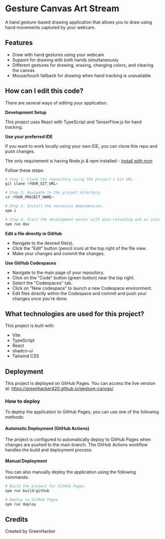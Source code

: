 # Gesture Canvas Art Stream

A hand gesture-based drawing application that allows you to draw using hand movements captured by your webcam.

## Features

- Draw with hand gestures using your webcam
- Support for drawing with both hands simultaneously
- Different gestures for drawing, erasing, changing colors, and clearing the canvas
- Mouse/touch fallback for drawing when hand tracking is unavailable

## How can I edit this code?

There are several ways of editing your application.

**Development Setup**

This project uses React with TypeScript and TensorFlow.js for hand tracking.

**Use your preferred IDE**

If you want to work locally using your own IDE, you can clone this repo and push changes.

The only requirement is having Node.js & npm installed - [install with nvm](https://github.com/nvm-sh/nvm#installing-and-updating)

Follow these steps:

```sh
# Step 1: Clone the repository using the project's Git URL.
git clone <YOUR_GIT_URL>

# Step 2: Navigate to the project directory.
cd <YOUR_PROJECT_NAME>

# Step 3: Install the necessary dependencies.
npm i

# Step 4: Start the development server with auto-reloading and an instant preview.
npm run dev
```

**Edit a file directly in GitHub**

- Navigate to the desired file(s).
- Click the "Edit" button (pencil icon) at the top right of the file view.
- Make your changes and commit the changes.

**Use GitHub Codespaces**

- Navigate to the main page of your repository.
- Click on the "Code" button (green button) near the top right.
- Select the "Codespaces" tab.
- Click on "New codespace" to launch a new Codespace environment.
- Edit files directly within the Codespace and commit and push your changes once you're done.

## What technologies are used for this project?

This project is built with:

- Vite
- TypeScript
- React
- shadcn-ui
- Tailwind CSS

## Deployment

This project is deployed on GitHub Pages. You can access the live version at:
https://greenhacker420.github.io/gesture-canvas/

### How to deploy

To deploy the application to GitHub Pages, you can use one of the following methods:

#### Automatic Deployment (GitHub Actions)

The project is configured to automatically deploy to GitHub Pages when changes are pushed to the main branch. The GitHub Actions workflow handles the build and deployment process.

#### Manual Deployment

You can also manually deploy the application using the following commands:

```sh
# Build the project for GitHub Pages
npm run build:github

# Deploy to GitHub Pages
npm run deploy
```

## Credits

Created by GreenHacker

